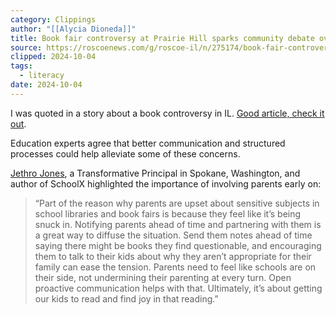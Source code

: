```yaml
---
category: Clippings
author: "[[Alycia Dioneda]]"
title: Book fair controversy at Prairie Hill sparks community debate over book selection | Rockton-Roscoe News
source: https://roscoenews.com/g/roscoe-il/n/275174/book-fair-controversy-prairie-hill-sparks-community-debate-over-book-selection
clipped: 2024-10-04
tags:
  - literacy
date: 2024-10-04
---
```

I was quoted in a story about a book controversy in IL. [Good article, check it out](https://roscoenews.com/g/roscoe-il/n/275174/book-fair-controversy-prairie-hill-sparks-community-debate-over-book-selection). 

Education experts agree that better communication and structured processes could help alleviate some of these concerns.

[Jethro Jones](https://www.jethrojones.com/), a Transformative Principal in Spokane, Washington, and author of SchoolX highlighted the importance of involving parents early on:

> “Part of the reason why parents are upset about sensitive subjects in school libraries and book fairs is because they feel like it’s being snuck in. Notifying parents ahead of time and partnering with them is a great way to diffuse the situation. Send them notes ahead of time saying there might be books they find questionable, and encouraging them to talk to their kids about why they aren’t appropriate for their family can ease the tension. Parents need to feel like schools are on their side, not undermining their parenting at every turn. Open proactive communication helps with that. Ultimately, it’s about getting our kids to read and find joy in that reading.”